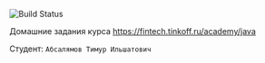 ![Build Status](https://github.com/Timur-ABS/Tinkoff-Java/actions/workflows/build.yml/badge.svg)

Домашние задания курса https://fintech.tinkoff.ru/academy/java

Студент: `Абсалямов Тимур Ильшатович`
